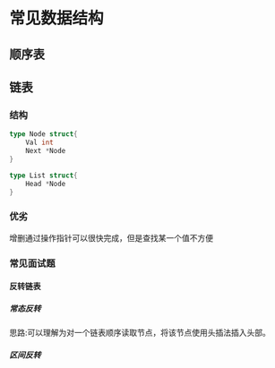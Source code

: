 # 常见数据结构
## 顺序表
## 链表
### 结构
```go
type Node struct{
    Val int
    Next *Node
}

type List struct{
    Head *Node
}
```
### 优劣
增删通过操作指针可以很快完成，但是查找某一个值不方便

### 常见面试题

#### 反转链表

##### 常态反转

思路:可以理解为对一个链表顺序读取节点，将该节点使用头插法插入头部。

##### 区间反转